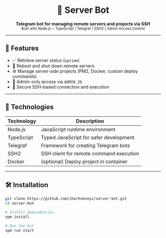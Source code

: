 <h1 align="center">🤖 Server Bot</h1>

<p align="center">
  <b>Telegram bot for managing remote servers and projects via SSH</b><br/>
  <sub>Built with Node.js + TypeScript | Telegraf | SSH2 | Admin Access Control</sub>
</p>

---

## 🚀 Features

- ✅ Retrieve server status (`uptime`)
- 🔄 Reboot and shut down remote servers
- ⚙️ Manage server-side projects (PM2, Docker, custom deploy commands)
- 🧠 Admin-only access via `ADMIN_ID`
- 🔐 Secure SSH-based connection and execution

---

## 🧠 Technologies

| Technology | Description                             |
| ---------- | --------------------------------------- |
| Node.js    | JavaScript runtime environment          |
| TypeScript | Typed JavaScript for safer development  |
| Telegraf   | Framework for creating Telegram bots    |
| SSH2       | SSH client for remote command execution |
| Docker     | (optional) Deploy project in container  |

---

## 🛠️ Installation

```bash
git clone https://github.com/ihorhnennyi/server-bot.git
cd server-bot

# Install dependencies
npm install

# Run the bot
npm run start
```
